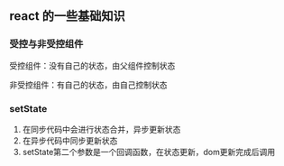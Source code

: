 ## react 的一些基础知识

### 受控与非受控组件
受控组件：没有自己的状态，由父组件控制状态

非受控组件：有自己的状态，由自己控制状态

### setState
1. 在同步代码中会进行状态合并，异步更新状态
2. 在异步代码中同步更新状态
3. setState第二个参数是一个回调函数，在状态更新，dom更新完成后调用